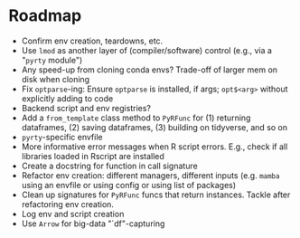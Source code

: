 # Roadmap

- Confirm env creation, teardowns, etc.
- Use `lmod` as another layer of (compiler/software) control (e.g., via a "`pyrty` module")
- Any speed-up from cloning conda envs? Trade-off of larger mem on disk when cloning
- Fix `optparse`-ing: Ensure `optparse` is installed, if args; `opt$<arg>` without explicitly adding to code
- Backend script and env registries?
- Add a `from_template` class method to `PyRFunc` for (1) returning dataframes, (2) saving dataframes, (3) building on tidyverse, and so on
- `pyrty`-specific envfile
- More informative error messages when R script errors. E.g., check if all libraries loaded in Rscript are installed
- Create a docstring for function in call signature
- Refactor env creation: different managers, different inputs (e.g. `mamba` using an envfile or using config or using list of packages)
- Clean up signatures for `PyRFunc` funcs that return instances. Tackle after refactoring env creation.
- Log env and script creation
- Use `Arrow` for big-data "`df"-capturing

